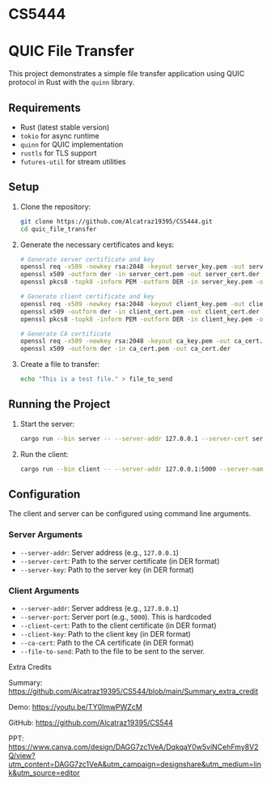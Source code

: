 # CS5444

# QUIC File Transfer

This project demonstrates a simple file transfer application using QUIC protocol in Rust with the `quinn` library.

## Requirements

- Rust (latest stable version)
- `tokio` for async runtime
- `quinn` for QUIC implementation
- `rustls` for TLS support
- `futures-util` for stream utilities

## Setup

1. Clone the repository:

    ```sh
    git clone https://github.com/Alcatraz19395/CS5444.git
    cd quic_file_transfer
    ```

2. Generate the necessary certificates and keys:

    ```sh
    # Generate server certificate and key
    openssl req -x509 -newkey rsa:2048 -keyout server_key.pem -out server_cert.pem -days 365 -nodes
    openssl x509 -outform der -in server_cert.pem -out server_cert.der
    openssl pkcs8 -topk8 -inform PEM -outform DER -in server_key.pem -out server_key.der -nocrypt

    # Generate client certificate and key
    openssl req -x509 -newkey rsa:2048 -keyout client_key.pem -out client_cert.pem -days 365 -nodes
    openssl x509 -outform der -in client_cert.pem -out client_cert.der
    openssl pkcs8 -topk8 -inform PEM -outform DER -in client_key.pem -out client_key.der -nocrypt

    # Generate CA certificate
    openssl req -x509 -newkey rsa:2048 -keyout ca_key.pem -out ca_cert.pem -days 365 -nodes
    openssl x509 -outform der -in ca_cert.pem -out ca_cert.der
    ```

3. Create a file to transfer:

    ```sh
    echo "This is a test file." > file_to_send
    ```

## Running the Project

1. Start the server:

    ```sh
    cargo run --bin server -- --server-addr 127.0.0.1 --server-cert server_cert.der --server-key server_key.der
    ```

2. Run the client:

    ```sh
    cargo run --bin client -- --server-addr 127.0.0.1:5000 --server-name localhost --client-cert client_cert.der --client-key client_key.der --ca-cert ca_cert.der
    ```

## Configuration

The client and server can be configured using command line arguments. 

### Server Arguments

- `--server-addr`: Server address (e.g., `127.0.0.1`)
- `--server-cert`: Path to the server certificate (in DER format)
- `--server-key`: Path to the server key (in DER format)

### Client Arguments

- `--server-addr`: Server address (e.g., `127.0.0.1`)
- `--server-port`: Server port (e.g., `5000`). This is hardcoded
- `--client-cert`: Path to the client certificate (in DER format)
- `--client-key`: Path to the client key (in DER format)
- `--ca-cert`: Path to the CA certificate (in DER format)
- `--file-to-send`: Path to the file to be sent to the server.

Extra Credits

Summary: https://github.com/Alcatraz19395/CS544/blob/main/Summary_extra_credit

Demo: https://youtu.be/TY0lmwPWZcM

GitHub: https://github.com/Alcatraz19395/CS544

PPT: https://www.canva.com/design/DAGG7zc1VeA/DqkqaY0w5viNCehFmy8V2Q/view?utm_content=DAGG7zc1VeA&utm_campaign=designshare&utm_medium=link&utm_source=editor


